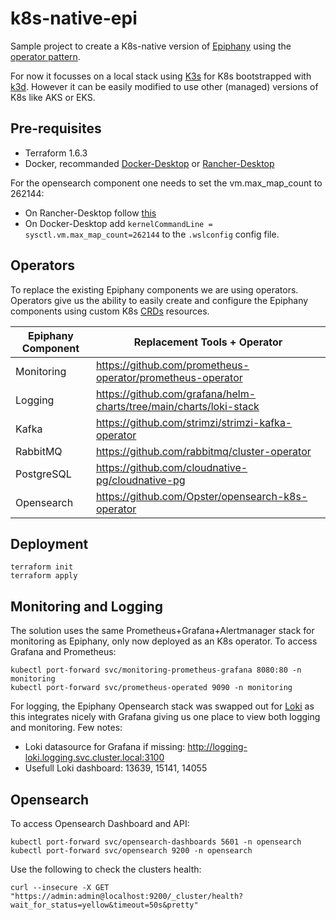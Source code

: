 # k8s-native-epi

Sample project to create a K8s-native version of [Epiphany](https://github.com/hitachienergy/epiphany) using the [operator pattern](https://kubernetes.io/docs/concepts/extend-kubernetes/operator/).

For now it focusses on a local stack using [K3s](https://k3s.io/) for K8s bootstrapped with [k3d](https://k3d.io/). However it can be easily modified to use other (managed) versions of K8s like AKS or EKS.

## Pre-requisites

- Terraform 1.6.3
- Docker, recommanded [Docker-Desktop](https://www.docker.com/products/docker-desktop/) or [Rancher-Desktop](https://rancherdesktop.io/)

For the opensearch component one needs to set the vm.max_map_count to 262144:

- On Rancher-Desktop follow [this](https://docs.rancherdesktop.io/how-to-guides/increasing-open-file-limit/)
- On Docker-Desktop add `kernelCommandLine = sysctl.vm.max_map_count=262144` to the `.wslconfig` config file.

## Operators

To replace the existing Epiphany components we are using operators. Operators give us the ability to easily create and configure the Epiphany components using custom K8s [CRDs](https://kubernetes.io/docs/concepts/extend-kubernetes/api-extension/custom-resources/) resources.

| Epiphany Component  | Replacement Tools + Operator                                       |
| ------------------- | -------------------------------------------------------------------|
| Monitoring          | https://github.com/prometheus-operator/prometheus-operator         |
| Logging             | https://github.com/grafana/helm-charts/tree/main/charts/loki-stack |
| Kafka               | https://github.com/strimzi/strimzi-kafka-operator                  |
| RabbitMQ            | https://github.com/rabbitmq/cluster-operator                       |
| PostgreSQL          | https://github.com/cloudnative-pg/cloudnative-pg                   |
| Opensearch          | https://github.com/Opster/opensearch-k8s-operator                  |

## Deployment

```shell
terraform init
terraform apply
```

## Monitoring and Logging

The solution uses the same Prometheus+Grafana+Alertmanager stack for monitoring as Epiphany, only now deployed as an K8s operator. To access Grafana and Prometheus:

```shell
kubectl port-forward svc/monitoring-prometheus-grafana 8080:80 -n monitoring
kubectl port-forward svc/prometheus-operated 9090 -n monitoring
```

For logging, the Epiphany Opensearch stack was swapped out for [Loki](https://grafana.com/oss/loki/) as this integrates nicely with Grafana giving us one place to view both logging and monitoring. Few notes:

- Loki datasource for Grafana if missing: http://logging-loki.logging.svc.cluster.local:3100
- Usefull Loki dashboard: 13639, 15141, 14055

## Opensearch

 To access Opensearch Dashboard and API:

```shell
kubectl port-forward svc/opensearch-dashboards 5601 -n opensearch
kubectl port-forward svc/opensearch 9200 -n opensearch
```

Use the following to check the clusters health:

```shell
curl --insecure -X GET "https://admin:admin@localhost:9200/_cluster/health?wait_for_status=yellow&timeout=50s&pretty"
```
